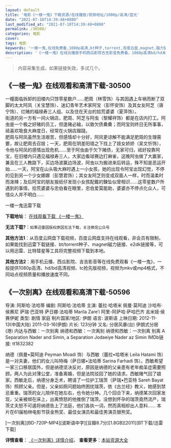 ```yaml
---
layout: default
title: '电影《一楼一鬼》下载资源/在线播放/视频地址/1080p/高清/蓝光'
date: "2021-07-10T14:39:48+0800"
last_modified_at: "2021-07-10T14:39:48+0800"
permalink: /30500/
categories: 电影
cover:
tags: 电影
keywords: '一楼一鬼,在线免费看,1080p高清,bt种子,torrent,百度云盘,magnet,磁力链,迅雷下载资源'
description: '《一楼一鬼》在线云播放手机西瓜影院吉吉影音免费看，1080p高清bd/hd未删减完整版和tc抢先枪版，mkv/mp4格式，附带bt/torrent种子、magnet/磁力链、百度云盘、网盘资源迅雷下载链接'
---
```


>内容采集生成，如果链接失效，多试几个。


## 《一楼一鬼》在线观看和高清下载-30500

一幢面临拆卸的旧楼内只馀零星数户……肥周（林雪饰）与其因遇上车祸而断了双脚的太太阿凤（关宝慧饰）、迷幻青年艺术家阿宝（彭怀安饰）及其女友阿芝（唐宁饰）、烂赌的福禄寿三人组、以及住在天台的拾荒婆婆（夏萍饰）。<br />街道的另一方有一间火锅店，肥周、阿芝与阿虫（黎耀祥饰）都是在店内打工。阿虫是一个极之好赌的员工，但逢赌必输，以致欠债纍纍；而阿宝则终日无所事事，祗喜欢吸食大麻度日，经常在火锅店蹓躂。<br />肥周与阿凤虽然生活艰苦，但感情却十分好，阿凤更谅解不能满足肥周的生理需要，故让肥周去召妓；一天，肥周在阴差阳错之下找上了妓女娇娇（吴文忻饰），令他与阿凤的感情出现危机&hellip;…至于阿虫由于欠下赌债，无家可归，祗好投靠阿宝，在旧楼内只遇见福禄寿三人，大家边看球赛边打麻雀，这晚阿虫做了大赢家，兼且在三人教路下，买边场波赢边场波，阿虫以为搬进来后转运，殊不知是恶运开始&hellip;…一天，阿宝在山头吸大麻时遇上一小女孩，她的出现令阿宝出现幻觉，不停的见到另一个少女娜娜（彭慧君饰）；其女友阿芝则变成双面人一样，时而温柔时而泼辣；及后阿宝的朋友报纸仔发现小女孩配戴的鍊坠似曾相识……这零星数户所遇到的事情，拾荒婆婆与忠伯看在眼里，忠伯爱莫能助，婆婆亦不停点化众人，可惜众人并不明白&hellip;…


一楼一鬼迅雷下载

**下载地址**： [在线观看下载 《一楼一鬼》](https://www.993dy.com//vod-detail-id-18210.html) 


**无法下载?**：`如果迅雷因版权原因无法下载，关注微信公众号 `

**其他方法1**：从百度云网盘下载视频，百度云网盘支持在线观看，非会员有限制，如果能找到迅雷下载链接、bt/torrent种子、magnet磁力链接、e2dk链接等，可以用迅雷、比特彗星等工具将完整视频下载到本地。

**其他方法2**：用手机云播、西瓜影院、吉吉影音等在线免费观看《一楼一鬼》，一般提供1080p高清、hd/bd高清视频、tc抢先版视频，视频为mkv或mp4格式，不同站点视频质量和播放速度不同。


## 《一次别离》在线观看和高清下载-50596

导演: 阿斯哈·法哈蒂 编剧: 阿斯哈·法哈蒂 主演: 蕾拉·哈塔米 佩曼·莫阿迪 沙哈布·侯赛尼 萨瑞·巴亚特 萨日娜·法哈蒂 Marila Zare’i 阿里-阿萨哈·萨哈巴齐 吉米娅·侯赛伊妮 类型: 剧情 家庭 制片国家/地区: 伊朗 语言: 波斯语 上映日期: 2012-11-13(中国大陆) 2011-03-16(伊朗) 片长: 123分钟 又名: 分居风暴(台) 伊朗式分居(港) 内达与西敏：一次别离 纳德和西敏：一次离别 纳德和西敏：一次别离 别离 A Separation Nader and Simin, a Separation Jodaeiye Nader az Simin IMDb链接: tt1832382

纳德（佩曼•莫阿迪 Peyman Moadi 饰）与西敏（蕾拉•哈塔米 Leila Hatami 饰）是一对夫妻，他们的女儿叫特梅（萨日娜•法哈蒂 Sarina Farhadi 饰）。西敏希望一家三口移居国外，但是纳德坚决反对，原因是纳德的父亲患有老年痴呆症需要照顾。两人为此对薄公堂，准备离婚，但是法院驳回了她的请求。西敏赌气回了娘家。西敏走后，纳德分身乏术，聘请了一位护工瑞茨（萨瑞•巴亚特 Sareh Bayat 饰）照顾父亲。但是，父亲如厕问题始终困扰瑞茨，依《古兰经》教义，她感到禁忌重重。瑞茨的女儿陪伴在她左右，也令她分神。几个回合下来，纳德某次回家发现，父亲被绑在床上，出离愤怒的他推倒了瑞茨。没想到怀孕的瑞茨竟然流产，瑞茨丈夫怒不可遏将纳德告上了法庭，他们各执一词，然而真相却出人意料…… 本片在61届柏林电影节获金熊奖、最佳女演员和最佳男演员银熊奖。


[一次别离][BD-720P-MP4][波斯语中字][豆瓣8.7分][1.8GB][2011][BT下载/迅雷下载]

**详情查看**： [《一次别离》详情介绍](/movie/50596/)， **查看更多**：[本站资源大全](/movie/t/all/)

